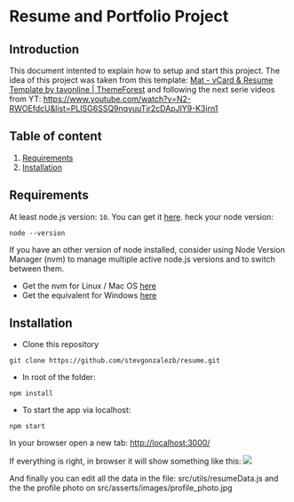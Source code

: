# Resume and Portfolio Project
## Introduction
This document intented to explain how to setup and start this project.
The idea of this project was taken from this template: [Mat - vCard & Resume Template by tavonline | ThemeForest](https://themeforest.net/item/mat-html-vcard-template/21062060) and following the next serie videos from YT: https://www.youtube.com/watch?v=N2-RWOEfdcU&list=PLISG6SSQ9nqyuuTjr2cDApJlY9-K3jrn1

## Table of content

1.  [Requirements](https://github.com/stevgonzalezb/resume#requirements)
2.  [Installation](https://github.com/stevgonzalezb/resume#installation)

## Requirements

At least node.js version: `10`. You can get it [here](https://nodejs.org/en/).
heck your node version:

```
node --version
```

If you have an other version of node installed, consider using Node Version Manager (nvm) to manage multiple active node.js versions and to switch between them.

-   Get the nvm for Linux / Mac OS  [here](https://github.com/nvm-sh/nvm)
-   Get the equivalent for Windows  [here](https://github.com/coreybutler/nvm-windows)

##  Installation
-   Clone this repository
```
git clone https://github.com/stevgonzalezb/resume.git
```
-   In root of the folder:
```
npm install
```
-   To start the app via localhost:
```
npm start
```
In your browser open a new tab:  [http://localhost:3000/](http://localhost:3000/)


If everything is right, in browser it will show something like this: 
![](http://drys.tech/steven/images/resume-project.png)

And finally you can edit all the data in the file: src/utils/resumeData.js and the the profile photo on src/asserts/images/profile_photo.jpg
